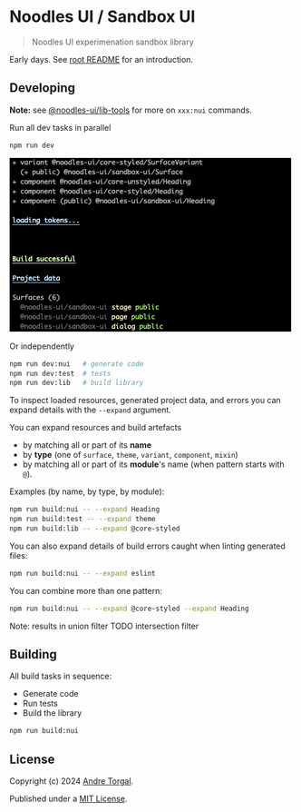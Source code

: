 # Noodles UI / Sandbox UI

> Noodles UI experimenation sandbox library

Early days. See [root README](../../../README.md) for an introduction.

## Developing

**Note:** see [@noodles-ui/lib-tools](../../support/lib-tools/README.md) for more on `xxx:nui` commands.

Run all dev tasks in parallel

```bash
npm run dev
```

![](../../support/lib-tools/resources/readme/screenshot-build-success.png)

Or independently

```bash
npm run dev:nui   # generate code
npm run dev:test  # tests
npm run dev:lib   # build library
```

To inspect loaded resources, generated project data, and errors you can expand details with the `--expand` argument.

You can expand resources and build artefacts

- by matching all or part of its **name**
- by **type** (one of `surface`, `theme`, `variant`, `component`, `mixin`)
- by matching all or part of its **module**'s name (when pattern starts with `@`).

Examples (by name, by type, by module):

```bash
npm run build:nui -- --expand Heading
npm run build:test -- --expand theme
npm run build:lib -- --expand @core-styled
```

You can also expand details of build errors caught when linting generated files:

```bash
npm run build:nui -- --expand eslint
```

You can combine more than one pattern:

```bash
npm run build:nui -- --expand @core-styled --expand Heading
```

Note: results in union filter
TODO intersection filter

## Building

All build tasks in sequence:

- Generate code
- Run tests
- Build the library

```bash
npm run build:nui
```

## License

Copyright (c) 2024 [Andre Torgal](https://andretorgal.com/).

Published under a [MIT License](https://andrezero.mit-license.org/2024).
